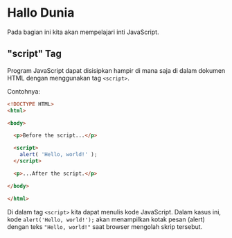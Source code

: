 # Hallo Dunia

Pada bagian ini kita akan mempelajari inti JavaScript.

## "script" Tag

Program JavaScript dapat disisipkan hampir di mana saja di dalam dokumen HTML dengan menggunakan tag ``<script>``.

Contohnya:

```html
<!DOCTYPE HTML>
<html>

<body>

  <p>Before the script...</p>

  <script>
    alert( 'Hello, world!' );
  </script>

  <p>...After the script.</p>

</body>

</html>
```
Di dalam tag ``<script>`` kita dapat menulis kode JavaScript. Dalam kasus ini, kode ``alert('Hello, world!');`` akan menampilkan kotak pesan (alert) dengan teks ``"Hello, world!"`` saat browser mengolah skrip tersebut.
